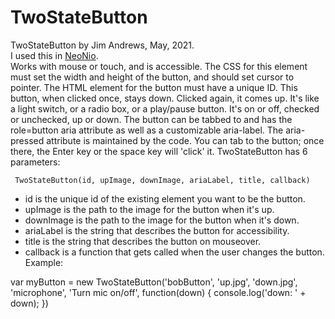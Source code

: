 # TwoStateButton

 TwoStateButton by Jim Andrews, May, 2021.  
 I used this in [NeoNio](http://vispo.com/nio/neo).  
 Works with mouse or touch, and is accessible. The CSS for this element must 
 set the width and height of the button, and should set cursor to pointer. 
 The HTML element for the button must have a unique ID. This button, when 
 clicked once, stays down. Clicked again, it comes up. It's like a light 
 switch, or a radio box, or a play/pause button. It's on or off, checked or 
 unchecked, up or down. The button can be tabbed to and has the role=button
 aria attribute as well as a customizable aria-label. The aria-pressed attribute
 is maintained by the code. You can tab to the button; once there, the Enter
 key or the space key will 'click' it. TwoStateButton has 6 parameters:  
 
     TwoStateButton(id, upImage, downImage, ariaLabel, title, callback)
    
 * id is the unique id of the existing element you want to be the button.
 * upImage is the path to the image for the button when it's up.
 * downImage is the path to the image for the button when it's down.
 * ariaLabel is the string that describes the button for accessibility.
 * title is the string that describes the button on mouseover.
 * callback is a function that gets called when the user changes the button.  
 Example: 
 
  var myButton = new TwoStateButton('bobButton', 'up.jpg', 'down.jpg', 'microphone', 'Turn mic on/off', function(down) {
  console.log('down: ' + down);
 })
